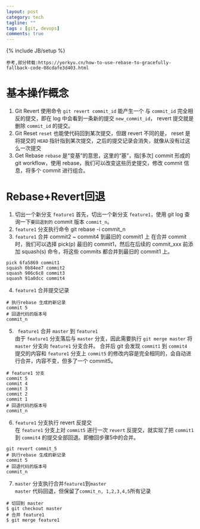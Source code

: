 ```yaml
---
layout: post
category: tech
tagline: ""
tags : [git, devops]
comments: true
---
```

{% include JB/setup %}

``参考,部分转载:https://yorkyu.cn/how-to-use-rebase-to-gracefully-fallback-code-08cdafe3d403.html``

# 基本操作概念
1. Git Revert
使用命令 ``git revert commit_id`` 能产生一个 与 ``commit_id`` 完全相反的提交，即在 log 中会看到一条新的提交 ``new_commit_id``， revert 提交就是删除 ``commit_id`` 的提交。
2. Git Reset
``reset`` 也能使代码回到某次提交，但跟 revert 不同的是， reset 是将提交的 ``HEAD`` 指针指到某次提交，之后的提交记录会消失，就像从没有过这么一次提交
3. Get Rebase
``rebase`` 是“变基”的意思，这里的“基”，指[多次] commit 形成的 git workflow，使用 rebase，我们可以改变这些历史提交，修改 commit 信息，将多个 commit 进行组合。


# Rebase+Revert回退
1. 切出一个新分支 ``feature1``
首先，切出一个新分支 ``feature1``，使用 git log 查询一下``要回退到的`` commit 版本 ``commit_n``。
2. ``feature1`` 分支执行命令 git rebase -i commit_n
3. ``feature1`` 合并 commit2 ~ commit4 到最旧的 commit1 上
在合并 commit 时，我们可以选择 pick(p) 最旧的 commit1，然后在后续的 commit_xxx 前添加 squash(s) 命令，将这些 commits 都合并到最旧的 commit1 上。
```
pick 6fa5869 commit1
squash 0b84ee7 commit2
squash 986c6c8 commit3
squash 91a0dcc commit4
```

4. ``feature1`` 合并提交记录
```
# 执行rebase 生成的新记录
commit 5
# 回退代码的版本号
commit_n
```

5. `` feature1`` 合并 ``master`` 到 ``feature1``  
由于 ``feature1`` 分支落后与 ``master`` 分支，因此需要执行 ``git merge master`` 将``master`` 分支向 ``feature1`` 分支合并。
合并后 git 会发现 ``commit1`` 到 ``commit4`` 提交的内容和 ``feature1`` 分支上 ``commit5`` 的修改内容是完全相同的，会自动进行合并，内容不变，但多了一个 commit5。
```
# feature1 分支
commit 5
commit 4
commit 3
commit 2
commit 1
# 回退代码的版本号
commit_n
```

6. ``feature1`` 分支执行 revert 反提交  
在 ``feature1`` 分支上对 ``commit5`` 进行一次 ``revert`` 反提交，就实现了把 ``commit1`` 到 ``commit4`` 的提交全部回退。即撤回步骤5中的合并。
```
git revert commit_5
# 执行rebase 生成的新记录
commit 5
# 回退代码的版本号
commit_n
```

7. ``master`` 分支执行合并``feature1``到``master``  
``master`` 代码回退，但保留了``commit_n, 1,2,3,4,5``所有记录  
```
# 切回到 master
$ git checkout master
# 合并 feature1
$ git merge feature1
```

